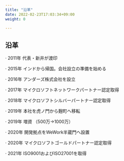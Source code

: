 ```yaml
---
title: "沿革"
date: 2022-02-23T17:03:34+09:00
weight: 0
 
---
```


## 沿革
· 2011年 代表・新井が渡印

· 2015年 インドから帰国。会社設立の準備を始める

· 2016年 アンダーズ株式会社を設立

· 2017年 マイクロソフトネットワークパートナー認定取得

· 2018年 マイクロソフトシルバーパートナー認定取得

· 2019年 本社を虎ノ門から麹町へ移転

· 2019年 増資 （500万→1000万）

· 2020年 開発拠点をWeWork半蔵門へ設置

· 2020年 マイクロソフトゴールドパートナー認定取得

· 2021年 ISO9001およびISO27001を取得